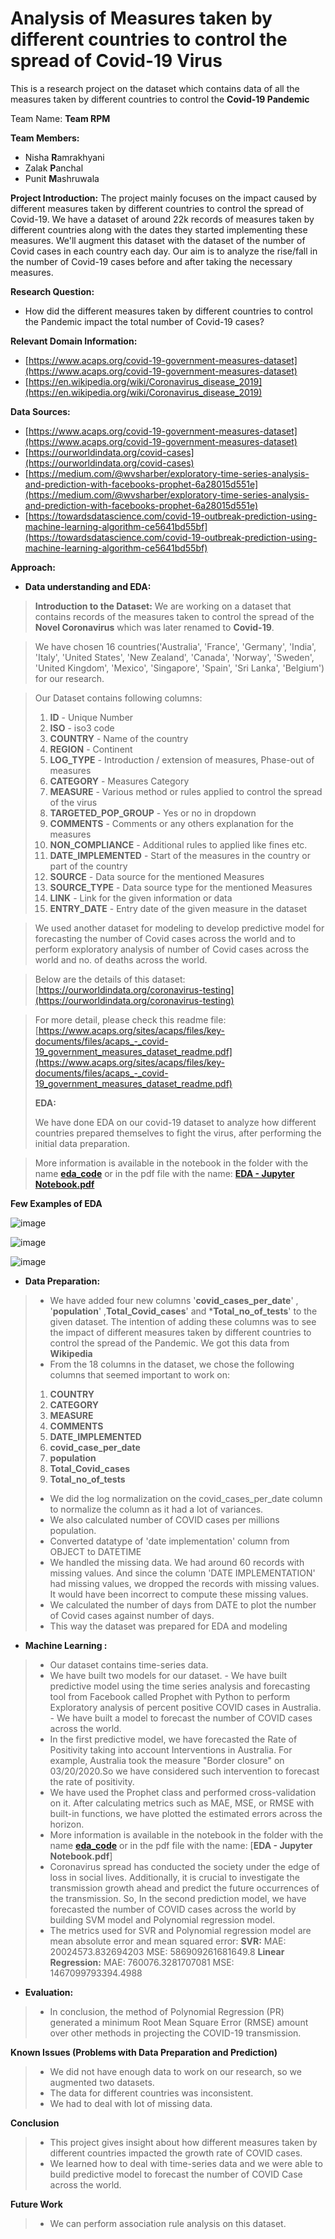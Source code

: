 # Analysis of Measures taken by different countries to control the spread of Covid-19 Virus

This is a research project on the dataset which contains data of all the measures taken by different countries to control the **Covid-19 Pandemic**

Team Name: **Team RPM**

**Team Members:**

 - Nisha **R**amrakhyani
 - Zalak **P**anchal 
 - Punit **M**ashruwala 

**Project Introduction:**
The project mainly focuses on the impact caused by different measures taken by different countries to control the spread of Covid-19. 
We have a dataset of around 22k records of measures taken by different countries along with the dates they started implementing these measures. 
We'll augment this dataset with the dataset of the number of Covid cases in each country each day. 
Our aim is to analyze the rise/fall in the number of Covid-19 cases before and after taking the necessary measures.

**Research Question:**

 - How did the different measures taken by different countries to
   control the Pandemic impact the total number of Covid-19 cases?

**Relevant Domain Information:** 

 - [https://www.acaps.org/covid-19-government-measures-dataset](https://www.acaps.org/covid-19-government-measures-dataset)
 - [https://en.wikipedia.org/wiki/Coronavirus_disease_2019](https://en.wikipedia.org/wiki/Coronavirus_disease_2019)

**Data Sources:**

 - [https://www.acaps.org/covid-19-government-measures-dataset](https://www.acaps.org/covid-19-government-measures-dataset)
 - [https://ourworldindata.org/covid-cases](https://ourworldindata.org/covid-cases)
 - [https://medium.com/@wvsharber/exploratory-time-series-analysis-and-prediction-with-facebooks-prophet-6a28015d551e](https://medium.com/@wvsharber/exploratory-time-series-analysis-and-prediction-with-facebooks-prophet-6a28015d551e)
 - [https://towardsdatascience.com/covid-19-outbreak-prediction-using-machine-learning-algorithm-ce5641bd55bf](https://towardsdatascience.com/covid-19-outbreak-prediction-using-machine-learning-algorithm-ce5641bd55bf)

**Approach:**

 - **Data understanding and EDA:**

> **Introduction to the Dataset:**
> We are working on a dataset that contains records of the measures taken to control the spread of  the **Novel Coronavirus** which was later renamed to **Covid-19**.

> We have chosen 16 countries('Australia', 'France', 'Germany', 'India', 'Italy', 'United States', 'New Zealand', 'Canada', 'Norway', 'Sweden', 'United Kingdom', 'Mexico', 'Singapore', 'Spain', 'Sri Lanka', 'Belgium') for our research.

> Our Dataset contains following columns: 
> 1. **ID** - Unique Number 
> 2. **ISO** - iso3 code 
> 3. **COUNTRY** - Name of the country        
> 4.  **REGION** - Continent
> 5.  **LOG_TYPE** - Introduction / extension of measures, Phase-out of measures
> 6. **CATEGORY** - Measures Category
> 7.  **MEASURE** - Various method or rules applied to control the spread of the virus
> 8.  **TARGETED_POP_GROUP**   - Yes or no in dropdown  
> 9.  **COMMENTS**  - Comments or any others explanation for the measures  
> 10.   **NON_COMPLIANCE**  - Additional rules to applied like fines etc.
> 11.  **DATE_IMPLEMENTED** - Start of the measures in the country or part of the country       
> 12. **SOURCE** - Data source for the mentioned Measures
> 13. **SOURCE_TYPE** -  Data source type for the mentioned Measures
> 14. **LINK** - Link for the given information or data
> 15. **ENTRY_DATE** - Entry date of the given measure in the dataset  

> We used another dataset for modeling  to develop predictive model for forecasting the number of Covid cases across the world and to perform exploratory analysis of number of Covid cases across the world and no. of deaths across the world.

> Below are the details of this dataset:
[https://ourworldindata.org/coronavirus-testing](https://ourworldindata.org/coronavirus-testing)
  
         
>  For more detail, please check this readme file:     
[https://www.acaps.org/sites/acaps/files/key-documents/files/acaps_-_covid-19_government_measures_dataset_readme.pdf](https://www.acaps.org/sites/acaps/files/key-documents/files/acaps_-_covid-19_government_measures_dataset_readme.pdf)
> 
> **EDA:**
> 
> We have done EDA on our covid-19 dataset to analyze how different countries prepared themselves to fight the virus, after performing the initial data preparation.

> More information is available in the notebook in the folder with the name [**eda_code**](https://github.com/punitMashruwala/kdd_covid-19/tree/main/eda_code) or in the pdf file with the name: [**EDA - Jupyter Notebook.pdf**](https://github.com/punitMashruwala/kdd_covid-19/blob/main/EDA%20-%20Jupyter%20Notebook.pdf)


**Few Examples of EDA**

![image](https://user-images.githubusercontent.com/70915043/137784122-5c035e4a-356e-4764-8364-009bcafbf211.png)

![image](https://user-images.githubusercontent.com/70915043/137784317-82ea95f4-3fb7-470d-805a-bf0c9e7de155.png)

![image](https://user-images.githubusercontent.com/70915043/137784432-03ef7434-72f5-4332-aa6e-d18159dc88b8.png)





 - **Data Preparation:**

 
> - We have added four new columns '**covid_cases_per_date**' , '**population**' ,**Total_Covid_cases**' and ***Total_no_of_tests**'  to the given dataset. The intention of adding these columns was to see the impact of different measures taken by different countries to control the spread of the Pandemic. We got this data from **Wikipedia**
> - From the 18 columns in the dataset, we chose the following columns that seemed important to work on: 
> 1. **COUNTRY**
> 2. **CATEGORY** 
> 3. **MEASURE**
> 4. **COMMENTS**
> 5. **DATE_IMPLEMENTED**
> 6. **covid_case_per_date**
> 7. **population** 
> 8. **Total_Covid_cases**
> 9. **Total_no_of_tests**
> - We did the log normalization on the covid_cases_per_date column to normalize the column as it had a lot of variances.
> - We also calculated number of COVID cases per millions population.
> - Converted datatype of 'date implementation' column from OBJECT to DATETIME
> - We handled the missing data. We had around 60 records with missing values. And since the column 'DATE IMPLEMENTATION' had missing values, we dropped the records with missing values. It would have been incorrect to compute these missing values.
> - We calculated the number of days from DATE to plot the number of Covid cases against number of days.
> - This way the dataset was prepared for EDA and modeling
 
   

 - **Machine Learning :**
 
> - Our dataset contains time-series data. 
> - We have built two models for our dataset.
	 -  We have built predictive model using the time series analysis and forecasting tool from Facebook called Prophet with Python to perform Exploratory analysis of percent positive COVID cases in Australia.
	 - We have built a model to forecast the number of COVID cases across the world.
> -  In the first predictive model, we have forecasted the Rate of Positivity taking into account Interventions in Australia. For example, Australia took the measure "Border closure" on 03/20/2020.So we have considered such intervention to forecast the rate of positivity. 
> -  We have used the Prophet class and performed cross-validation on it. After calculating metrics such as MAE, MSE, or RMSE with built-in functions, we have plotted the estimated errors across the horizon.
> - More information is available in the notebook in the folder with the name [**eda_code**](https://github.com/punitMashruwala/kdd_covid-19/tree/main/eda_code) or in the pdf file with the name: [**EDA - Jupyter Notebook.pdf**]
> - Coronavirus spread has conducted the society under the edge of loss in social lives. Additionally, it is crucial to investigate the transmission growth ahead and predict the future occurrences of the transmission. So, In the second prediction model, we have forecasted the number of COVID cases across the world by building SVM model and Polynomial regression model. 
> - The metrics used for SVR and Polynomial regression model are mean absolute error and mean squared error:
	  **SVR:**
		MAE: 20024573.832694203
		MSE: 586909261681649.8
	**Linear Regression:**
	MAE: 760076.3281707081
	MSE: 1467099793394.4988


 - **Evaluation:**
 
> - In conclusion, the method of Polynomial Regression (PR) generated a minimum Root Mean Square Error (RMSE) amount over other methods in projecting the COVID-19 transmission.
  
**Known Issues (Problems with Data Preparation and Prediction)** 
>- We did not have enough data to work on our research, so we augmented two datasets.
>- The data for different countries was inconsistent.
>- We had to deal with lot of missing data.	 

**Conclusion**
>- This project gives insight about how different measures taken by different countries impacted the growth rate of COVID cases.
> - We learned how to deal with time-series data and we were able to build predictive model to forecast the number of COVID Case across the world.

**Future Work**
>- We can perform association rule analysis on this dataset.


